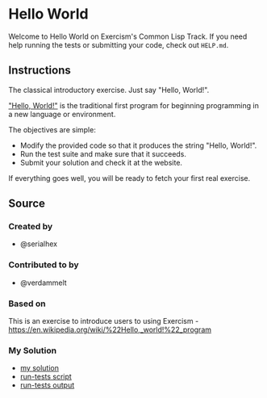 # Hello World

Welcome to Hello World on Exercism's Common Lisp Track.
If you need help running the tests or submitting your code, check out `HELP.md`.

## Instructions

The classical introductory exercise.
Just say "Hello, World!".

["Hello, World!"][hello-world] is the traditional first program for beginning programming in a new language or environment.

The objectives are simple:

- Modify the provided code so that it produces the string "Hello, World!".
- Run the test suite and make sure that it succeeds.
- Submit your solution and check it at the website.

If everything goes well, you will be ready to fetch your first real exercise.

[hello-world]: https://en.wikipedia.org/wiki/%22Hello,_world!%22_program

## Source

### Created by

- @serialhex

### Contributed to by

- @verdammelt

### Based on

This is an exercise to introduce users to using Exercism - https://en.wikipedia.org/wiki/%22Hello,_world!%22_program

### My Solution

- [my solution](./hello-world.lisp)
- [run-tests script](./run-tests.lisp)
- [run-tests output](./run-tests-lisp.txt)
